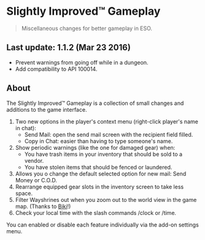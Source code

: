 # Slightly Improved™ Gameplay

> Miscellaneous changes for better gameplay in ESO.

## Last update: 1.1.2 (Mar 23 2016)

- Prevent warnings from going off while in a dungeon.
- Add compatibility to API 100014.

## About

The Slightly Improved™ Gameplay is a collection of small changes and additions to the game interface.

1. Two new options in the player's context menu (right-click player's name in chat):
    - Send Mail: open the send mail screen with the recipient field filled.
    - Copy in Chat: easier than having to type someone's name.
2. Show periodic warnings (like the one for damaged gear) when:
    - You have trash items in your inventory that should be sold to a vendor.
    - You have stolen items that should be fenced or laundered.
3. Allows you o change the default selected option for new mail: Send Money or C.O.D.
4. Rearrange equipped gear slots in the inventory screen to take less space.
5. Filter Wayshrines out when you zoom out to the world view in the game map. (Thanks to [Biki](http://www.esoui.com/forums/member.php?action=getinfo&userid=877)!)
6. Check your local time with the slash commands /clock or /time.

You can enabled or disable each feature individually via the add-on settings menu.
